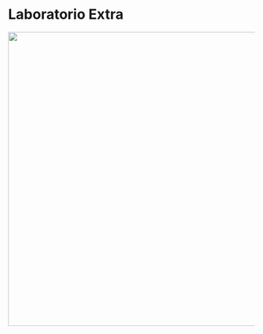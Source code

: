 # Laboratorio Extra

<p align="center">
  <img width="999" height="600" src="https://i.imgur.com/CTtEhuX.png">
</p>
